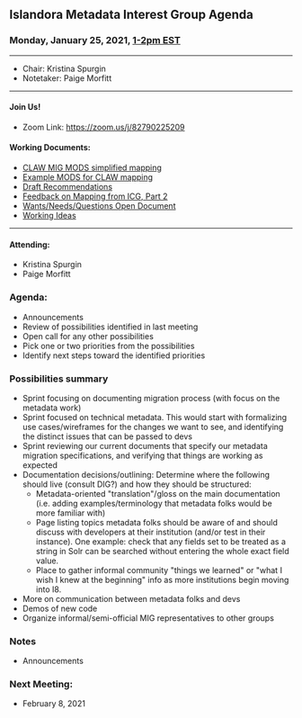 ## Islandora Metadata Interest Group Agenda
### Monday, January 25, 2021, [1-2pm EST](http://www.thetimezoneconverter.com/?t=1%20pm&tz=Toronto&)

---
* Chair: Kristina Spurgin
* Notetaker: Paige Morfitt
---

#### Join Us!
* Zoom Link: https://zoom.us/j/82790225209

#### Working Documents:
* [CLAW MIG MODS simplified mapping](https://docs.google.com/spreadsheets/d/18u2qFJ014IIxlVpM3JXfDEFccwBZcoFsjbBGpvL0jJI/edit#gid=0)
* [Example MODS for CLAW mapping](https://docs.google.com/spreadsheets/d/1C2Xie7HUDSgRT5v4ldoJvlNdoXz2GHAPvL3PE3TOKW8/edit#gid=1829081124)
* [Draft Recommendations](https://docs.google.com/document/d/15qSO9YcALtYSqd6CUuGx0t8FwUJ5pPwVPz0PA5rU898/edit#heading=h.f9r6knw0rjvu)
* [Feedback on Mapping from ICG, Part 2](https://docs.google.com/document/d/11OpqMMCXM1TFXgsr4yyTQ_cH9DabnD31p7JnuTRQl28/edit?invite=CMWvruEI&ts=5e66437f)
* [Wants/Needs/Questions Open Document](https://docs.google.com/document/d/12Kpb6826TNPzzMuyPS0sESa9TLnmljQmeioWbaPeEdA/edit)
* [Working Ideas](https://github.com/islandora-interest-groups/Islandora-Metadata-Interest-Group/blob/main/working_docs/ideas_and_topics.md)

---

#### Attending:
* Kristina Spurgin
* Paige Morfitt

### Agenda:
* Announcements
* Review of possibilities identified in last meeting
* Open call for any other possibilities
* Pick one or two priorities from the possibilities
* Identify next steps toward the identified priorities

### Possibilities summary

* Sprint focusing on documenting migration process (with focus on the metadata work)
* Sprint focused on technical metadata. This would start with formalizing use cases/wireframes for the changes we want to see, and identifying the distinct issues that can be passed to devs
* Sprint reviewing our current documents that specify our metadata migration specifications, and verifying that things are working as expected
* Documentation decisions/outlining: Determine where the following should live (consult DIG?) and how they should be structured:
  * Metadata-oriented "translation"/gloss on the main documentation (i.e. adding examples/terminology that metadata folks would be more familiar with)
  * Page listing topics metadata folks should be aware of and should discuss with developers at their institution (and/or test in their instance). One example: check that any fields set to be treated as a string in Solr can be searched without entering the whole exact field value.
  * Place to gather informal community "things we learned" or "what I wish I knew at the beginning" info as more institutions begin moving into I8.  
* More on communication between metadata folks and devs
* Demos of new code
* Organize informal/semi-official MIG representatives to other groups

### Notes
* Announcements
    
### Next Meeting:
* February 8, 2021

